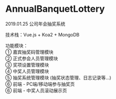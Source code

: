 # AnnualBanquetLottery

2019.01.25 公司年会抽奖系统

技术栈：Vue.js + Koa2 + MongoDB

功能模块：  
① 嘉宾抽奖码管理模块  
② 正式参会人员管理模块  
③ 奖项设置管理模块  
④ 中奖人员管理模块  
⑤ 抽奖系统管理模块 (抽奖状态管理、日志记录等...)  
⑥ 前端 - PC端/移动端参与抽奖页  
⑥ 前端 - 中奖人员滚动展示页
